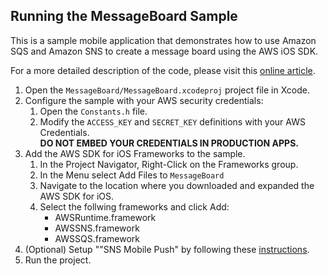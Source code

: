 ## Running the MessageBoard Sample

This is a sample mobile application that demonstrates how to use Amazon SQS and Amazon SNS to create a message board using the AWS iOS SDK.

For a more detailed description of the code, please visit this [online article](http://aws.amazon.com/articles/9156883257507082).

1.  Open the `MessageBoard/MessageBoard.xcodeproj` project file in Xcode.
2.  Configure the sample with your AWS security credentials:
	1.  Open the `Constants.h` file.
	2.  Modify the `ACCESS_KEY` and `SECRET_KEY` definitions with your AWS Credentials.  
		**DO NOT EMBED YOUR CREDENTIALS IN PRODUCTION APPS.**
3.  Add the AWS SDK for iOS Frameworks to the sample.
	1.  In the Project Navigator, Right-Click on the Frameworks group.
	2.  In the Menu select Add Files to `MessageBoard`
	3.  Navigate to the location where you downloaded and expanded the AWS SDK for iOS.
	4.  Select the follwing frameworks and click Add:
		*  AWSRuntime.framework
		*  AWSSNS.framework
		*  AWSSQS.framework
4.	(Optional) Setup ""SNS Mobile Push" by following these [instructions](setupSNSMobilePush.md).
5.  Run the project.
